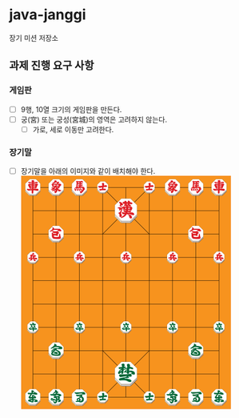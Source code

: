 # java-janggi

장기 미션 저장소

## 과제 진행 요구 사항

### 게임판

- [ ] 9행, 10열 크기의 게임판을 만든다.
- [ ] 궁(宮) 또는 궁성(宮城)의 영역은 고려하지 않는다.
    - [ ] 가로, 세로 이동만 고려한다.

### 장기말

- [ ] 장기말을 아래의 이미지와 같이 배치해야 한다.
  ![장기말_배치](./img/Janggi_board.png)
